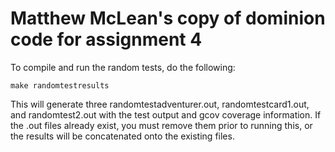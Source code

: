 # Matthew McLean's copy of dominion code for assignment 4

To compile and run the random tests, do the following:

```
make randomtestresults
```

This will generate three randomtestadventurer.out, randomtestcard1.out, and randomtest2.out with the test output and gcov coverage information. If the .out files already exist, you must remove them prior to running this, or the results will be concatenated onto the existing files.